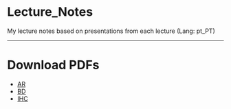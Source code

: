 # Lecture_Notes

My lecture notes based on presentations from each lecture (Lang: pt_PT)
___
 # Download PDFs
- [AR](https://github.com/hugolardosa/Lecture_Notes/blob/main/AR/main.pdf)
- [BD](https://github.com/hugolardosa/Lecture_Notes/blob/main/BD/main.pdf)
- [IHC](https://github.com/hugolardosa/Lecture_Notes/blob/main/IHC/main.pdf)
